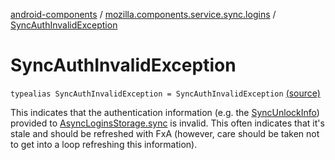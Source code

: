 [android-components](../index.md) / [mozilla.components.service.sync.logins](index.md) / [SyncAuthInvalidException](./-sync-auth-invalid-exception.md)

# SyncAuthInvalidException

`typealias SyncAuthInvalidException = SyncAuthInvalidException` [(source)](https://github.com/mozilla-mobile/android-components/blob/master/components/service/sync-logins/src/main/java/mozilla/components/service/sync/logins/SyncableLoginsStorage.kt#L58)

This indicates that the authentication information (e.g. the [SyncUnlockInfo](-sync-unlock-info.md))
provided to [AsyncLoginsStorage.sync](#) is invalid. This often indicates that it's
stale and should be refreshed with FxA (however, care should be taken not to
get into a loop refreshing this information).

